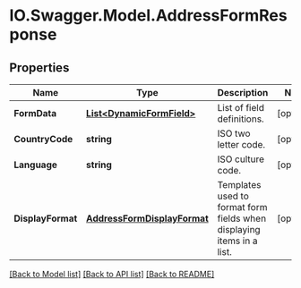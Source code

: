 # IO.Swagger.Model.AddressFormResponse
## Properties

Name | Type | Description | Notes
------------ | ------------- | ------------- | -------------
**FormData** | [**List&lt;DynamicFormField&gt;**](DynamicFormField.md) | List of field definitions. | [optional] 
**CountryCode** | **string** | ISO two letter code. | [optional] 
**Language** | **string** | ISO culture code. | [optional] 
**DisplayFormat** | [**AddressFormDisplayFormat**](AddressFormDisplayFormat.md) | Templates used to format form fields when displaying items in a list. | [optional] 

[[Back to Model list]](../README.md#documentation-for-models) [[Back to API list]](../README.md#documentation-for-api-endpoints) [[Back to README]](../README.md)

